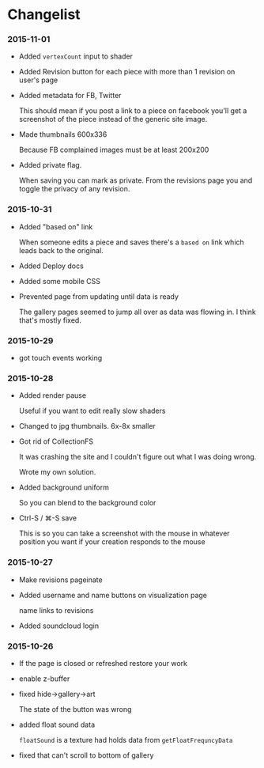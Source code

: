 # Changelist

### 2015-11-01

*   Added `vertexCount` input to shader

*   Added Revision button for each piece with more than 1 revision on user's page

*   Added metadata for FB, Twitter

    This should mean if you post a link to a piece on facebook
    you'll get a screenshot of the piece instead of the generic
    site image.

*   Made thumbnails 600x336

    Because FB complained images must be at least 200x200

*   Added private flag.

    When saving you can mark as private. From the revisions
    page you and toggle the privacy of any revision.

### 2015-10-31

*   Added "based on" link

    When someone edits a piece and saves there's a `based on` link
    which leads back to the original.

*   Added Deploy docs

*   Added some mobile CSS

*   Prevented page from updating until data is ready

    The gallery pages seemed to jump all over as data
    was flowing in. I think that's mostly fixed.

### 2015-10-29

*   got touch events working

### 2015-10-28

*   Added render pause

    Useful if you want to edit really slow shaders

*   Changed to jpg thumbnails. 6x-8x smaller

*   Got rid of CollectionFS

    It was crashing the site and I couldn't figure out what
    I was doing wrong.

    Wrote my own solution.

*   Added background uniform

    So you can blend to the background color

*   Ctrl-S / ⌘-S save

    This is so you can take a screenshot with the
    mouse in whatever position you want if your
    creation responds to the mouse

### 2015-10-27

*   Make revisions pageinate

*   Added username and name buttons on visualization page

    name links to revisions

*   Added soundcloud login

### 2015-10-26

*   If the page is closed or refreshed restore your work

*   enable z-buffer

*   fixed hide->gallery->art

    The state of the button was wrong

*   added float sound data

    `floatSound` is a texture had holds data
    from `getFloatFrequncyData`

*   fixed that can't scroll to bottom of gallery


